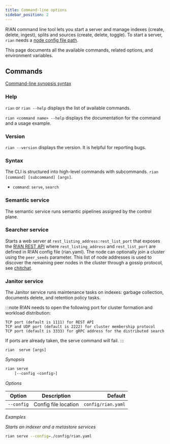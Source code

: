 ```yaml
---
title: Command-line options
sidebar_position: 2
---
```


R!AN command line tool lets you start a server and manage indexes (create, delete, ingest), splits and sources (create, delete, toggle). To start a server, `rian` needs a [node config file path](../configuration/node_config.md).

This page documents all the available commands, related options, and environment variables.

## Commands

[Command-line synopsis syntax](https://developers.google.com/style/code-syntax)

### Help

`rian` or `rian --help` displays the list of available commands.

`rian <command name> --help` displays the documentation for the command and a usage example.

### Version

`rian --version` displays the version. It is helpful for reporting bugs.

### Syntax

The CLI is structured into high-level commands with subcommands.
`rian [command] [subcommand] [args]`.

* `command`: `serve`, `search`

### Semantic service

The semantic service runs semantic pipelines assigned by the control plane.

### Searcher service

Starts a web server at `rest_listing_address:rest_list_port` that exposes the [R!AN REST API](rest-api.md)
where `rest_listing_address` and `rest_list_port` are defined in R!AN config file (rian.yaml).
The node can optionally join a cluster using the `peer_seeds` parameter.
This list of node addresses is used to discover the remaining peer nodes in the cluster through a gossip protocol, see [chitchat](https://github.com/quickwit-oss/chitchat).

### Janitor service

The Janitor service runs maintenance tasks on indexes: garbage collection, documents delete, and retention policy tasks.

:::note
R!AN needs to open the following port for cluster formation and workload distribution:

    TCP port (default is 1111) for REST API
    TCP and UDP port (default is 2222) for cluster membership protocol
    TCP port (default is 3333) for gRPC address for the distributed search

If ports are already taken, the serve command will fail.
:::
  
`rian  serve [args]`

*Synopsis*

```bash
rian serve
    [--config <config>]
```

*Options*

| Option | Description | Default |
|-----------------|-------------|--------:|
| `--config` | Config file location | `config/rian.yaml` |

*Examples*

*Starts an indexer and a metastore services*

```bash
rian serve --config=./config/rian.yaml
```
